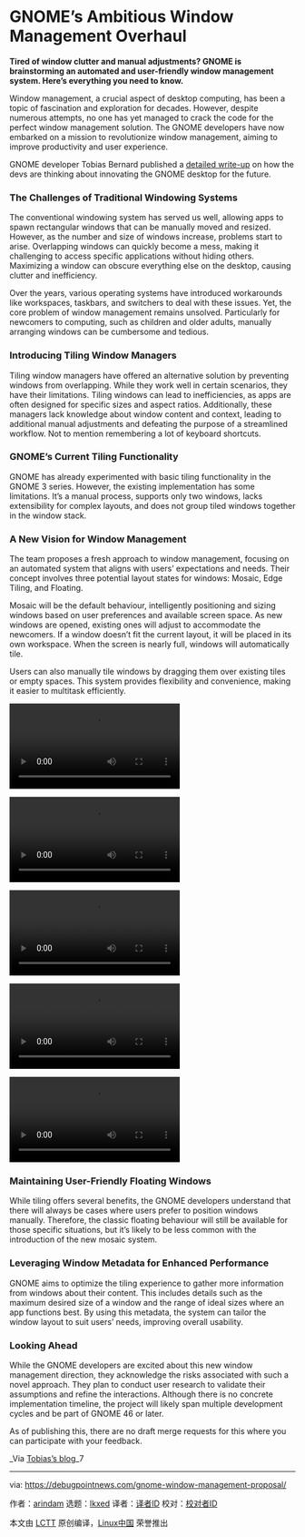 [#]: subject: "GNOME’s Ambitious Window Management Overhaul"
[#]: via: "https://debugpointnews.com/gnome-window-management-proposal/"
[#]: author: "arindam https://debugpointnews.com/author/dpicubegmail-com/"
[#]: collector: "lkxed"
[#]: translator: "geekpi"
[#]: reviewer: " "
[#]: publisher: " "
[#]: url: " "

GNOME’s Ambitious Window Management Overhaul
======

**Tired of window clutter and manual adjustments? GNOME is brainstorming an automated and user-friendly window management system. Here’s everything you need to know.**

Window management, a crucial aspect of desktop computing, has been a topic of fascination and exploration for decades. However, despite numerous attempts, no one has yet managed to crack the code for the perfect window management solution. The GNOME developers have now embarked on a mission to revolutionize window management, aiming to improve productivity and user experience.

GNOME developer Tobias Bernard published a [detailed write-up][1] on how the devs are thinking about innovating the GNOME desktop for the future.

### The Challenges of Traditional Windowing Systems

The conventional windowing system has served us well, allowing apps to spawn rectangular windows that can be manually moved and resized. However, as the number and size of windows increase, problems start to arise. Overlapping windows can quickly become a mess, making it challenging to access specific applications without hiding others. Maximizing a window can obscure everything else on the desktop, causing clutter and inefficiency.

Over the years, various operating systems have introduced workarounds like workspaces, taskbars, and switchers to deal with these issues. Yet, the core problem of window management remains unsolved. Particularly for newcomers to computing, such as children and older adults, manually arranging windows can be cumbersome and tedious.

### Introducing Tiling Window Managers

Tiling window managers have offered an alternative solution by preventing windows from overlapping. While they work well in certain scenarios, they have their limitations. Tiling windows can lead to inefficiencies, as apps are often designed for specific sizes and aspect ratios. Additionally, these managers lack knowledge about window content and context, leading to additional manual adjustments and defeating the purpose of a streamlined workflow. Not to mention remembering a lot of keyboard shortcuts.

### GNOME’s Current Tiling Functionality

GNOME has already experimented with basic tiling functionality in the GNOME 3 series. However, the existing implementation has some limitations. It’s a manual process, supports only two windows, lacks extensibility for complex layouts, and does not group tiled windows together in the window stack.

### A New Vision for Window Management

The team proposes a fresh approach to window management, focusing on an automated system that aligns with users’ expectations and needs. Their concept involves three potential layout states for windows: Mosaic, Edge Tiling, and Floating.

Mosaic will be the default behaviour, intelligently positioning and sizing windows based on user preferences and available screen space. As new windows are opened, existing ones will adjust to accommodate the newcomers. If a window doesn’t fit the current layout, it will be placed in its own workspace. When the screen is nearly full, windows will automatically tile.

Users can also manually tile windows by dragging them over existing tiles or empty spaces. This system provides flexibility and convenience, making it easier to multitask efficiently.

![mosaic-open-close (Video credit: GNOME)][2]

![mosaic-maximize (Video credit: GNOME)][3]

![mosaic-vertical-tile (Video credit: GNOME)][4]

![mosaic-tile2 (Video credit: GNOME)][5]

![mosaic-tile3 (Video credit: GNOME)][6]

### Maintaining User-Friendly Floating Windows

While tiling offers several benefits, the GNOME developers understand that there will always be cases where users prefer to position windows manually. Therefore, the classic floating behaviour will still be available for those specific situations, but it’s likely to be less common with the introduction of the new mosaic system.

### Leveraging Window Metadata for Enhanced Performance

GNOME aims to optimize the tiling experience to gather more information from windows about their content. This includes details such as the maximum desired size of a window and the range of ideal sizes where an app functions best. By using this metadata, the system can tailor the window layout to suit users’ needs, improving overall usability.

### Looking Ahead

While the GNOME developers are excited about this new window management direction, they acknowledge the risks associated with such a novel approach. They plan to conduct user research to validate their assumptions and refine the interactions. Although there is no concrete implementation timeline, the project will likely span multiple development cycles and be part of GNOME 46 or later.

As of publishing this, there are no draft merge requests for this where you can participate with your feedback.

_Via [Tobias’s blog][1]_7

--------------------------------------------------------------------------------

via: https://debugpointnews.com/gnome-window-management-proposal/

作者：[arindam][a]
选题：[lkxed][b]
译者：[译者ID](https://github.com/译者ID)
校对：[校对者ID](https://github.com/校对者ID)

本文由 [LCTT](https://github.com/LCTT/TranslateProject) 原创编译，[Linux中国](https://linux.cn/) 荣誉推出

[a]: https://debugpointnews.com/author/dpicubegmail-com/
[b]: https://github.com/lkxed/
[1]: https://blogs.gnome.org/tbernard/2023/07/26/rethinking-window-management/
[2]: https://debugpointnews.com/wp-content/uploads/2023/07/mosaic-open-close.webm
[3]: https://debugpointnews.com/wp-content/uploads/2023/07/mosaic-maximize.webm
[4]: https://debugpointnews.com/wp-content/uploads/2023/07/mosaic-vertical-tile.webm
[5]: https://debugpointnews.com/wp-content/uploads/2023/07/mosaic-tile2.webm
[6]: https://debugpointnews.com/wp-content/uploads/2023/07/mosaic-tile3.webm
